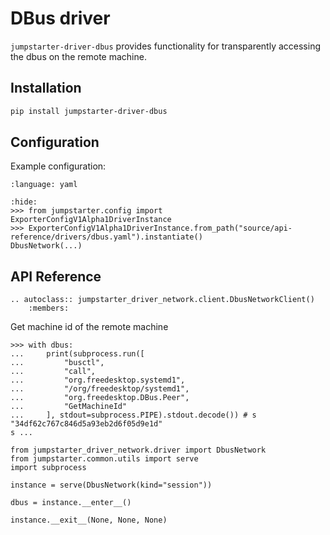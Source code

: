 # DBus driver

`jumpstarter-driver-dbus` provides functionality for transparently accessing the dbus on the remote machine.

## Installation

```bash
pip install jumpstarter-driver-dbus
```

## Configuration

Example configuration:

```{literalinclude} dbus.yaml
:language: yaml
```

```{doctest}
:hide:
>>> from jumpstarter.config import ExporterConfigV1Alpha1DriverInstance
>>> ExporterConfigV1Alpha1DriverInstance.from_path("source/api-reference/drivers/dbus.yaml").instantiate()
DbusNetwork(...)
```

## API Reference

```{eval-rst}
.. autoclass:: jumpstarter_driver_network.client.DbusNetworkClient()
    :members:
```

Get machine id of the remote machine

```{doctest}
>>> with dbus:
...     print(subprocess.run([
...         "busctl",
...         "call",
...         "org.freedesktop.systemd1",
...         "/org/freedesktop/systemd1",
...         "org.freedesktop.DBus.Peer",
...         "GetMachineId"
...     ], stdout=subprocess.PIPE).stdout.decode()) # s "34df62c767c846d5a93eb2d6f05d9e1d"
s ...
```

```{testsetup} *
from jumpstarter_driver_network.driver import DbusNetwork
from jumpstarter.common.utils import serve
import subprocess

instance = serve(DbusNetwork(kind="session"))

dbus = instance.__enter__()
```

```{testcleanup} *
instance.__exit__(None, None, None)
```
